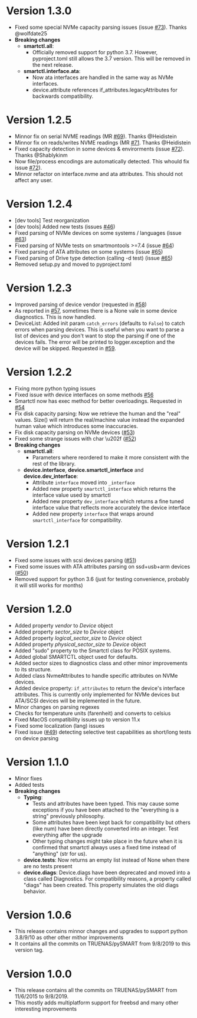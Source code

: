 Version 1.3.0
=============

- Fixed some special NVMe capacity parsing issues (issue [#73](https://github.com/truenas/py-SMART/issues/73)). Thanks @wolfdate25
- **Breaking changes**
    - **smartctl.all**:
        - Officially removed support for python 3.7. However, pyproject.toml still allows the 3.7 version. This will be removed in the next release.
    - **smartctl.interface.ata**:
        - Now ata interfaces are handled in the same way as NVMe interfaces.
        - device.attribute references if_attributes.legacyAttributes for backwards compatibility.

Version 1.2.5
=============
- Minnor fix on serial NVME readings (MR [#69](https://github.com/truenas/py-SMART/pull/69)). Thanks @Heidistein
- Minnor fix on reads/writes NVME readings (MR [#71](https://github.com/truenas/py-SMART/pull/71). Thanks @Heidistein
- Fixed capacity detection in some devices & envirorments (issue [#72](https://github.com/truenas/py-SMART/issues/72)). Thanks @Shablykinm
- Now file/process encodings are automatically detected. This whould fix issue [#72](https://github.com/truenas/py-SMART/issues/72)).
- Minnor refactor on interface.nvme and ata attributes. This should not affect any user.

Version 1.2.4
=============
- [dev tools] Test reorganization
- [dev tools] Added new tests (issues [#46](https://github.com/truenas/py-SMART/issues/46))
- Fixed parsing of NVMe devices on some systems / languages (issue [#63](https://github.com/truenas/py-SMART/issues/63))
- Fixed parsing of NVMe tests on smartmontools >=7.4 (issue [#64](https://github.com/truenas/py-SMART/issues/64))
- Fixed parsing of ATA attributes on some systems (issue [#65](https://github.com/truenas/py-SMART/issues/65))
- Fixed parsing of Drive type detection (calling -d test) (issue [#65](https://github.com/truenas/py-SMART/issues/65))
- Removed setup.py and moved to pyproject.toml 

Version 1.2.3
=============
- Improved parsing of device vendor (requested in [#58](https://github.com/truenas/py-SMART/issues/58))
- As reported in [#57](https://github.com/truenas/py-SMART/issues/57), sometimes there is a None vale in some device diagnostics. This is now handled.
- DeviceList: Added init param `catch_errors` (defaults to `False`) to catch errors when parsing devices. This is useful when you want to parse a list of devices and you don't want to stop the parsing if one of the devices fails. The error will be printed to logger.exception and the device will be skipped. Requested in [#59](https://github.com/truenas/py-SMART/issues/59).

Version 1.2.2
=============
- Fixing more python typing issues
- Fixed issue with device interfaces on some methods [#56](https://github.com/truenas/py-SMART/issues/56)
- Smartctl now has exec method for better overloadings. Requested in [#54](https://github.com/truenas/py-SMART/issues/54)
- Fix disk capacity parsing: Now we retrieve the human and the "real" values. Size() will return the real/machine value instead the expanded human value which introduces some inaccuracies.
- Fix disk capacity parsing on NVMe devices ([#53](https://github.com/truenas/py-SMART/issues/53))
- Fixed some strange issues with char \u202f ([#52](https://github.com/truenas/py-SMART/issues/52))
- **Breaking changes**
    - **smartctl.all**:
        - Parameters where reordered to make it more consistent with the rest of the library.
    - **device.interface**, **device.smartctl_interface** and **device.dev_interface**:
        - Attribute `interface` moved into `_interface`
        - Added new property `smartctl_interface` which returns the interface value used by smartctl
        - Added new property `dev_interface` which returns a fine tuned interface value that reflects more accurately the device interface
        - Added new property `interface` that wraps around `smartctl_interface` for compatibility.

Version 1.2.1
=============
- Fixed some issues with scsi devices parsing ([#51](https://github.com/truenas/py-SMART/issues/51))
- Fixed some issues with ATA attributes parsing on ssd+usb+arm devices ([#50](https://github.com/truenas/py-SMART/issues/50))
- Removed support for python 3.6 (just for testing convenience, probably it will still works for months)

Version 1.2.0
=============
- Added property *vendor* to *Device* object
- Added property *sector_size* to *Device* object
- Added property *logical_sector_size* to *Device* object
- Added property *physical_sector_size* to *Device* object
- Added "sudo" property to the Smartctl class for POSIX systems.
- Added global SMARTCTL object used for defaults.
- Added sector sizes to diagnostics class and other minor improvements to its structure.
- Added class NvmeAttributes to handle specific attributes on NVMe devices.
- Added device property: `if_attributes` to return the device's interface attributes. This is
    currently only implemented for NVMe devices but ATA/SCSI devices will be implemented in the
    future.
- Minor changes on parsing regexes
- Checks for temperature units (farenheit) and converts to celsius
- Fixed MacOS compatibility issues up to version 11.x
- Fixed some localization (lang) issues
- Fixed issue ([#49](https://github.com/truenas/py-SMART/issues/49)) detecting selective test 
    capabilities as short/long tests on device parsing

Version 1.1.0
=============
- Minor fixes
- Added tests
- **Breaking changes**
    - **Typing**:
        - Tests and attributes have been typed. This may cause some exceptions if you have been attached to the "everything is a string" previously philosophy.
        - Some attributes have been kept back for compatibility but others (like num) have been directly converted into an integer. Test everything after the upgrade
        - Other typing changes might take place in the future when it is confirmed that smartctl always uses a fixed time instead of "anything" (str for us).
    - **device.tests**: Now returns an empty list instead of None when there are no tests present
    - **device.diags**: Device.diags have been deprecated and moved into a class called Diagnostics. For compatibility reasons, a property called "diags" has been created. This property simulates the old diags behavior.

Version 1.0.6
=============
- This release contains minnor changes and upgrades to support python 3.8/9/10 as other other mithor improvements
- It contains all the commits on TRUENAS/pySMART from 9/8/2019 to this version tag.

Version 1.0.0
=============
- This release contains all the commits on TRUENAS/pySMART from 11/6/2015 to 9/8/2019.
- This mostly adds multiplatform support for freebsd and many other interesting improvements

